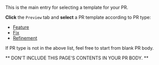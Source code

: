 This is the main entry for selecting a template for your PR.

**Click** the `Preview` tab and **select** a PR template according to PR type:

- [Feature](?expand=1&template=feature.md)
- [Fix](?expand=1&template=fix.md)
- [Refinement](?expand=1&template=refinement.md)

If PR type is not in the above list, feel free to start from blank PR body.

** DON'T INCLUDE THIS PAGE'S CONTENTS IN YOUR PR BODY. **